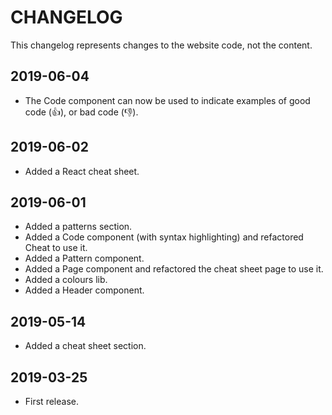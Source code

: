 # CHANGELOG

This changelog represents changes to the website code, not the content.

## 2019-06-04

- The Code component can now be used to indicate examples of good code (👍), or bad code (👎).

## 2019-06-02

- Added a React cheat sheet.

## 2019-06-01

- Added a patterns section.
- Added a Code component (with syntax highlighting) and refactored Cheat to use it.
- Added a Pattern component.
- Added a Page component and refactored the cheat sheet page to use it.
- Added a colours lib.
- Added a Header component.

## 2019-05-14

- Added a cheat sheet section.

## 2019-03-25

- First release.